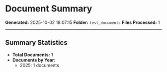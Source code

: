 # Document Summary

**Generated:** 2025-10-02 18:07:15
**Folder:** `test_documents`
**Files Processed:** 1

---

## Summary Statistics

- **Total Documents:** 1
- **Documents by Year:**
  - 2025: 1 documents
